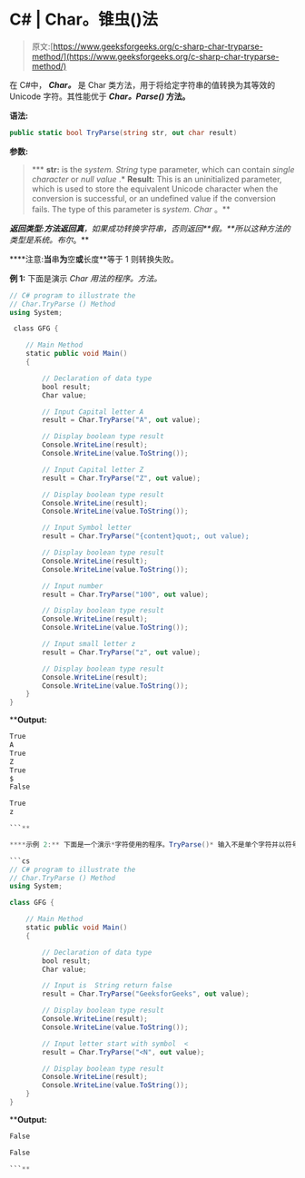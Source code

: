 # C# | Char。锥虫()法

> 原文:[https://www.geeksforgeeks.org/c-sharp-char-tryparse-method/](https://www.geeksforgeeks.org/c-sharp-char-tryparse-method/)

在 C#中， ***Char。*** 是 Char 类方法，用于将给定字符串的值转换为其等效的 Unicode 字符。其性能优于 ***Char。Parse()* 方法。**

****语法:****

```cs
public static bool TryParse(string str, out char result) 
```

****参数:****

> ***   **str:** is the *system. String* type parameter, which can contain *single character* or *null value* .*   **Result:** This is an uninitialized parameter, which is used to store the equivalent Unicode character when the conversion is successful, or an undefined value if the conversion fails. The type of this parameter is *system. Char* 。**

****返回类型:**方法返回**真**，如果成功转换字符串，否则返回**假。**所以这种方法的类型是*系统。布尔*。**

****注意:**当**串**为**空**或**长度**等于 1 则转换失败。

**例 1:** 下面是演示 *Char 用法的程序。*方法。**

```cs
// C# program to illustrate the
// Char.TryParse () Method
using System;

 class GFG {

    // Main Method
    static public void Main()
    {

        // Declaration of data type
        bool result;
        Char value;

        // Input Capital letter A
        result = Char.TryParse("A", out value);

        // Display boolean type result
        Console.WriteLine(result);
        Console.WriteLine(value.ToString());

        // Input Capital letter Z
        result = Char.TryParse("Z", out value);

        // Display boolean type result
        Console.WriteLine(result);
        Console.WriteLine(value.ToString());

        // Input Symbol letter
        result = Char.TryParse("{content}quot;, out value);

        // Display boolean type result
        Console.WriteLine(result);
        Console.WriteLine(value.ToString());

        // Input number
        result = Char.TryParse("100", out value);

        // Display boolean type result
        Console.WriteLine(result);
        Console.WriteLine(value.ToString());

        // Input small letter z
        result = Char.TryParse("z", out value);

        // Display boolean type result
        Console.WriteLine(result);
        Console.WriteLine(value.ToString());
    }
}
```

****Output:**

```cs
True
A
True
Z
True
$
False

True
z

```** 

****示例 2:** 下面是一个演示*字符使用的程序。TryParse()* 输入不是单个字符并以符号开头的方法。**

```cs
// C# program to illustrate the
// Char.TryParse () Method
using System;

class GFG {

    // Main Method
    static public void Main()
    {

        // Declaration of data type
        bool result;
        Char value;

        // Input is  String return false
        result = Char.TryParse("GeeksforGeeks", out value);

        // Display boolean type result
        Console.WriteLine(result);
        Console.WriteLine(value.ToString());

        // Input letter start with symbol  <
        result = Char.TryParse("<N", out value);

        // Display boolean type result
        Console.WriteLine(result);
        Console.WriteLine(value.ToString());
    }
}
```

****Output:**

```cs
False

False

```**